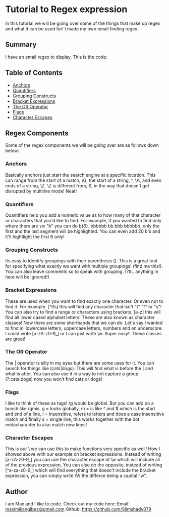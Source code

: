 # Tutorial to Regex expression

In this tutorial we will be going over some of the things that make up regex and what it can be used for! I made my own email finding regex.

## Summary

I have an email regex to display.
This is the code:

## Table of Contents

- [Anchors](#anchors)
- [Quantifiers](#quantifiers)
- [Grouping Constructs](#grouping-constructs)
- [Bracket Expressions](#bracket-expressions)
- [The OR Operator](#the-or-operator)
- [Flags](#flags)
- [Character Escapes](#character-escapes)

## Regex Components

Some of the regex components we will be going over are as follows down below:

### Anchors

Basically anchors just start the search engine at a specific location. This can range from the start of a match, \G, the start of a string, ^, \A, and even ends of a string, \Z. \Z is different from, $, in the way that doesn't get disrupted by multiline mode! Neat!

### Quantifiers

Quantifiers help you add a numeric value as to how many of that character or characters that you'd like to find. For example, if you wanted to find only where there are six "b" you can do b{6}. bbbbbb bb bbb bbbbbb, only the first and the last segment will be highlighted. You can even add 20 b's and it'll hightlight the first 6 only!

### Grouping Constructs

Its easy to identify groupings with their parenthesis (). This is a great tool for specifying what exactly we want with multiple groupings! (find me this!). You can also leave comments so to speak with grouping. (?#.. anything in here will be ignored!)

### Bracket Expressions

These are used when you want to find exactly one character. Or even not to find it. For example. [^tfs] this will find any character that isn't "t" "f" or "s"! You can also try to find a range or characters using brackets. [a-z] this will find all lower cased alphabet letters! These are also known as character classes! Now there are some shorthands that we can do. Let's say I wanted to find all lowercase letters, uppercase letters, numbers and an underscore. I could write [a-zA-z0-9_] or I can just write \w.
Super easy!! These classes are great!

### The OR Operator

The | operator is silly in my eyes but there are some uses for it. You can search for things like (cats|dogs). This will find what is before the | and what is after. You can also use it in a way to not capture a group. (?:cats|dogs) now you won't find cats or dogs!

### Flags

I like to think of these as tags! /g would be global. But you can add on a bunch like
/gmis. g = looks globally, m = is like ^ and $ which is the start and end of a line, i = insensitive, refers to letters and does a case insensitive match and finally s = single line, this works together with the dot metacharacter to also match new lines!

### Character Escapes

This is our \ we can use this to make functions very specific as well! How I showed above with our example on bracket expressions. Instead of writing [a-zA-z0-9_] you can use the character escape of \w which will include all of the previous expression. You can also do the opposite, instead of writing [^a-za-z0-9_] which will find everything that doesn't include the bracket expression, you can simply write \W the differce being a capital "w".

## Author

I am Max and I like to code. Check out my code here:
Email: maximiliangibes@gmail.com
Github: https://github.com/Slimshady079

